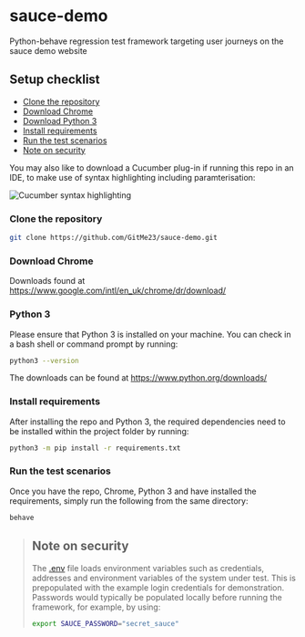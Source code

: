 # sauce-demo
Python-behave regression test framework targeting user journeys on the sauce demo website

## Setup checklist

* [Clone the repository](https://github.com/GitMe23/sauce-demo.git#clone-the-repository)
* [Download Chrome](https://github.com/GitMe23/sauce-demo.git#download-chrome)
* [Download Python 3](https://github.com/GitMe23/sauce-demo.git#download-python-3)
* [Install requirements](https://github.com/GitMe23/sauce-demo.git#install-requirements)
* [Run the test scenarios](https://github.com/GitMe23/sauce-demo.git#run-the-test-scenarios)
* [Note on security](https://github.com/GitMe23/sauce-demo.git#note-on-security)

You may also like to download a Cucumber plug-in if running this repo in an IDE, to make use of syntax highlighting including paramterisation:

![Cucumber syntax highlighting](https://private-user-images.githubusercontent.com/105940138/298312357-dcefc36b-66a1-4ef7-a9c2-3c4d6e713fd9.png?jwt=eyJhbGciOiJIUzI1NiIsInR5cCI6IkpXVCJ9.eyJpc3MiOiJnaXRodWIuY29tIiwiYXVkIjoicmF3LmdpdGh1YnVzZXJjb250ZW50LmNvbSIsImtleSI6ImtleTUiLCJleHAiOjE3MDU3OTM0NTEsIm5iZiI6MTcwNTc5MzE1MSwicGF0aCI6Ii8xMDU5NDAxMzgvMjk4MzEyMzU3LWRjZWZjMzZiLTY2YTEtNGVmNy1hOWMyLTNjNGQ2ZTcxM2ZkOS5wbmc_WC1BbXotQWxnb3JpdGhtPUFXUzQtSE1BQy1TSEEyNTYmWC1BbXotQ3JlZGVudGlhbD1BS0lBVkNPRFlMU0E1M1BRSzRaQSUyRjIwMjQwMTIwJTJGdXMtZWFzdC0xJTJGczMlMkZhd3M0X3JlcXVlc3QmWC1BbXotRGF0ZT0yMDI0MDEyMFQyMzI1NTFaJlgtQW16LUV4cGlyZXM9MzAwJlgtQW16LVNpZ25hdHVyZT1mNTBkZDE2OTEyOGI3NDdiMjk0NmZkN2U3NzM4YTA4NGQyN2YwNTVkOWQ5ZTY4MDNmNTRjNTU4ZWZmMzkxZDc2JlgtQW16LVNpZ25lZEhlYWRlcnM9aG9zdCZhY3Rvcl9pZD0wJmtleV9pZD0wJnJlcG9faWQ9MCJ9.toXNmTDqqSQCJFwIMnekDlaI0UwP2-CQZ0vqhlqwbjU)


### Clone the repository
```bash
git clone https://github.com/GitMe23/sauce-demo.git
```

### Download Chrome
Downloads found at https://www.google.com/intl/en_uk/chrome/dr/download/

### Python 3
Please ensure that Python 3 is installed on your machine. You can check in 
a bash shell or command prompt by running:
```bash
python3 --version
```
The downloads can be found at https://www.python.org/downloads/

### Install requirements
After installing the repo and Python 3, the required dependencies need to be installed within the project folder by running:
```bash
python3 -m pip install -r requirements.txt
```

### Run the test scenarios
Once you have the repo, Chrome, Python 3 and have installed the requirements, simply run the following from the same directory:
```bash
behave
```

> ## Note on security
>The [.env](.env) file loads environment variables such as credentials, addresses and environment variables of the system under test.
>This is prepopulated with the example login credentials for demonstration. 
>Passwords would typically be populated locally before running the framework, for example, by using:
>```bash
>export SAUCE_PASSWORD="secret_sauce"
>```

